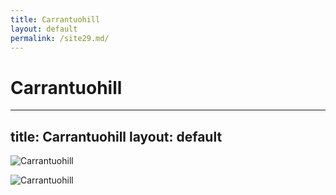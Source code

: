 ```yaml
---
title: Carrantuohill
layout: default
permalink: /site29.md/
---
```

Carrantuohill
=================================================================================
---
title: Carrantuohill
layout: default
---

![Carrantuohill](https://www.irelandbeforeyoudie.com/wp-content/uploads/2021/02/carrauntoohil-hike-scaled.jpg)

![Carrantuohill](https://image.geo.de/30138332/t/CO/v3/w1440/r0/-/carrantuohill-1-jpg--78648-.jpg)